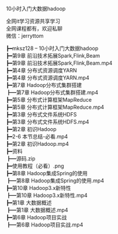 10小时入门大数据hadoop

全网it学习资源共享学习<br>全网课程都有，欢迎私聊<br>微信：jerryttom<br>

┣━mksz128 – 10小时入门大数据hadoop<br> ┣━第9章 前沿技术拓展Spark,Flink,Beam<br> ┣━第9章 前沿技术拓展Spark,Flink,Beam.mp4<br> ┣━第4章 分布式资源调度YARN<br> ┣━第4章 分布式资源调度YARN.mp4<br> ┣━第7章 Hadoop分布式集群搭建<br> ┣━第7章 Hadoop分布式集群搭建.mp4<br> ┣━第5章 分布式计算框架MapReduce<br> ┣━第5章 分布式计算框架MapReduce.mp4<br> ┣━第3章 分布式文件系统HDFS<br> ┣━第3章 分布式文件系统HDFS.mp4<br> ┣━第2章 初识Hadoop<br> ┣━2-6 本节总结-必看.mp4<br> ┣━第2章 初识Hadoop.mp4<br> ┣━资料<br> ┣━源码.zip<br> ┣━使用教程（必看）.png<br> ┣━第8章 Hadoop集成Spring的使用<br> ┣━第8章 Hadoop集成Spring的使用.mp4<br> ┣━第10章 Hadoop3.x新特性<br> ┣━第10章 Hadoop3.x新特性.mp4<br> ┣━第1章 大数据概述<br> ┣━第1章 大数据概述.mp4<br> ┣━第6章 Hadoop项目实战<br> ┣━第6章 Hadoop项目实战.mp4